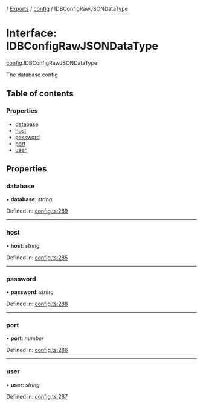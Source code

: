 [](../README.md) / [Exports](../modules.md) / [config](../modules/config.md) / IDBConfigRawJSONDataType

# Interface: IDBConfigRawJSONDataType

[config](../modules/config.md).IDBConfigRawJSONDataType

The database config

## Table of contents

### Properties

- [database](config.idbconfigrawjsondatatype.md#database)
- [host](config.idbconfigrawjsondatatype.md#host)
- [password](config.idbconfigrawjsondatatype.md#password)
- [port](config.idbconfigrawjsondatatype.md#port)
- [user](config.idbconfigrawjsondatatype.md#user)

## Properties

### database

• **database**: *string*

Defined in: [config.ts:289](https://github.com/onzag/itemize/blob/3efa2a4a/config.ts#L289)

___

### host

• **host**: *string*

Defined in: [config.ts:285](https://github.com/onzag/itemize/blob/3efa2a4a/config.ts#L285)

___

### password

• **password**: *string*

Defined in: [config.ts:288](https://github.com/onzag/itemize/blob/3efa2a4a/config.ts#L288)

___

### port

• **port**: *number*

Defined in: [config.ts:286](https://github.com/onzag/itemize/blob/3efa2a4a/config.ts#L286)

___

### user

• **user**: *string*

Defined in: [config.ts:287](https://github.com/onzag/itemize/blob/3efa2a4a/config.ts#L287)
